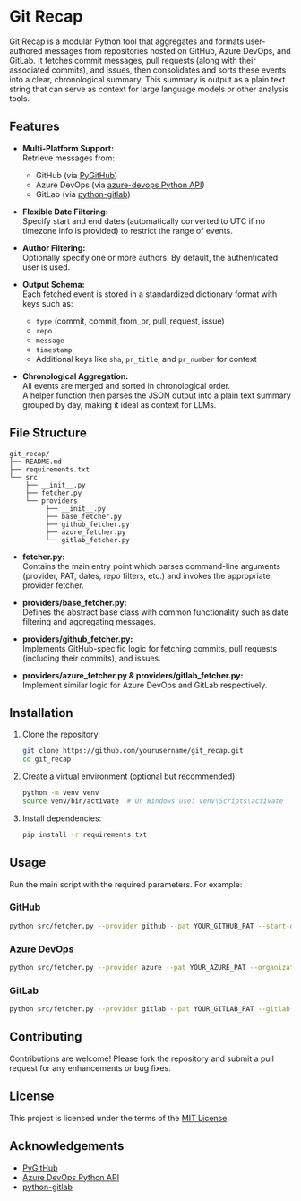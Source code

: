 # Git Recap

Git Recap is a modular Python tool that aggregates and formats user-authored messages from repositories hosted on GitHub, Azure DevOps, and GitLab. It fetches commit messages, pull requests (along with their associated commits), and issues, then consolidates and sorts these events into a clear, chronological summary. This summary is output as a plain text string that can serve as context for large language models or other analysis tools.

## Features

- **Multi-Platform Support:**  
  Retrieve messages from:
  - GitHub (via [PyGitHub](https://pygithub.readthedocs.io/en/stable/))
  - Azure DevOps (via [azure-devops Python API](https://github.com/microsoft/azure-devops-python-api))
  - GitLab (via [python-gitlab](https://python-gitlab.readthedocs.io/))
  
- **Flexible Date Filtering:**  
  Specify start and end dates (automatically converted to UTC if no timezone info is provided) to restrict the range of events.

- **Author Filtering:**  
  Optionally specify one or more authors. By default, the authenticated user is used.

- **Output Schema:**  
  Each fetched event is stored in a standardized dictionary format with keys such as:
  - `type` (commit, commit_from_pr, pull_request, issue)
  - `repo`
  - `message`
  - `timestamp`
  - Additional keys like `sha`, `pr_title`, and `pr_number` for context

- **Chronological Aggregation:**  
  All events are merged and sorted in chronological order.  
  A helper function then parses the JSON output into a plain text summary grouped by day, making it ideal as context for LLMs.

## File Structure

```
git_recap/
├── README.md
├── requirements.txt
└── src
    ├── __init__.py
    ├── fetcher.py
    └── providers
         ├── __init__.py
         ├── base_fetcher.py
         ├── github_fetcher.py
         ├── azure_fetcher.py
         └── gitlab_fetcher.py
```

- **fetcher.py:**  
  Contains the main entry point which parses command-line arguments (provider, PAT, dates, repo filters, etc.) and invokes the appropriate provider fetcher.

- **providers/base_fetcher.py:**  
  Defines the abstract base class with common functionality such as date filtering and aggregating messages.

- **providers/github_fetcher.py:**  
  Implements GitHub-specific logic for fetching commits, pull requests (including their commits), and issues.

- **providers/azure_fetcher.py & providers/gitlab_fetcher.py:**  
  Implement similar logic for Azure DevOps and GitLab respectively.

## Installation

1. Clone the repository:

   ```bash
   git clone https://github.com/yourusername/git_recap.git
   cd git_recap
   ```

2. Create a virtual environment (optional but recommended):

   ```bash
   python -m venv venv
   source venv/bin/activate  # On Windows use: venv\Scripts\activate
   ```

3. Install dependencies:

   ```bash
   pip install -r requirements.txt
   ```

## Usage

Run the main script with the required parameters. For example:

### GitHub
```bash
python src/fetcher.py --provider github --pat YOUR_GITHUB_PAT --start-date 2025-03-07T00:00:00 --end-date 2025-03-15T23:59:59 --repos Repo1 Repo2
```

### Azure DevOps
```bash
python src/fetcher.py --provider azure --pat YOUR_AZURE_PAT --organization-url https://dev.azure.com/YOURORG --start-date 2025-03-07T00:00:00 --end-date 2025-03-15T23:59:59 --repos Repo1 Repo2
```

### GitLab
```bash
python src/fetcher.py --provider gitlab --pat YOUR_GITLAB_PAT --gitlab-url https://gitlab.example.com --start-date 2025-03-07T00:00:00 --end-date 2025-03-15T23:59:59 --repos Repo1 Repo2
```

## Contributing

Contributions are welcome! Please fork the repository and submit a pull request for any enhancements or bug fixes.

## License

This project is licensed under the terms of the [MIT License](LICENSE).

## Acknowledgements

- [PyGitHub](https://pygithub.readthedocs.io/en/stable/)
- [Azure DevOps Python API](https://github.com/microsoft/azure-devops-python-api)
- [python-gitlab](https://python-gitlab.readthedocs.io/)